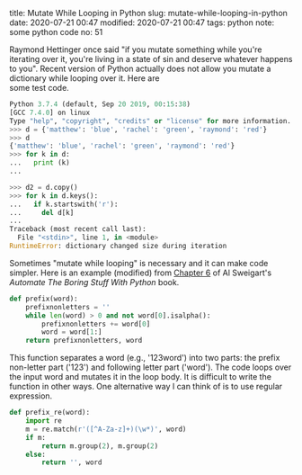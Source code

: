 title: Mutate While Looping in Python
slug: mutate-while-looping-in-python
date: 2020-07-21 00:47
modified: 2020-07-21 00:47
tags: python
note: some python code
no: 51

Raymond Hettinger once said "if you mutate something while you're iterating over it, 
you're living in a state of sin and deserve whatever happens to you". Recent version 
of Python actually does not allow you mutate a dictionary while looping over it. Here are  
some test code. 

```python
Python 3.7.4 (default, Sep 20 2019, 00:15:38) 
[GCC 7.4.0] on linux
Type "help", "copyright", "credits" or "license" for more information.
>>> d = {'matthew': 'blue', 'rachel': 'green', 'raymond': 'red'}
>>> d
{'matthew': 'blue', 'rachel': 'green', 'raymond': 'red'}
>>> for k in d:
...   print (k)
... 

>>> d2 = d.copy()
>>> for k in d.keys():
...   if k.startswith('r'):
...     del d[k]
... 
Traceback (most recent call last):
  File "<stdin>", line 1, in <module>
RuntimeError: dictionary changed size during iteration

```

Sometimes "mutate while looping" is necessary and it can make code simpler. Here is 
an example (modified) from 
[Chapter 6](https://automatetheboringstuff.com/2e/chapter6/) 
of Al Sweigart's *Automate The Boring Stuff With Python* book.

```python
def prefix(word):
    prefixnonletters = ''
    while len(word) > 0 and not word[0].isalpha():
        prefixnonletters += word[0]
        word = word[1:]
    return prefixnonletters, word
```

This function separates a word (e.g., '123word') into two parts: the prefix non-letter 
part ('123') and following letter part ('word'). The code loops over the input word and mutates it 
in the loop body. It is difficult to write the function in other ways. One alternative 
way I can think of is to use regular expression. 

```python
def prefix_re(word):
    import re
    m = re.match(r'([^A-Za-z]+)(\w*)', word)
    if m:
        return m.group(2), m.group(2)
    else:
        return '', word
```
